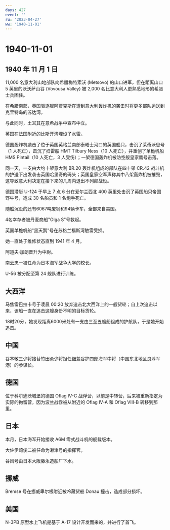 ```yaml
---
days: 427
event: ''
ru: '2023-04-27'
ww: '1940-11-01'
---
```


# 1940-11-01

## 1940 年 11 月 1 日

11,000 名意大利山地部队向希腊梅特索沃 (Metsovo) 的山口进军，但在距离山口
5 英里的沃沃萨山谷 (Vovousa Valley) 被 2,000
名比意大利人更熟悉地形的希腊士兵困住。

在希腊南部，英国驱逐舰阿贾克斯在遭到意大利轰炸机的袭击时将更多部队运送到克里特岛的苏达湾。

与此同时，土耳其在意希战争中宣布中立。

英国在法国附近的比斯开湾埋设了水雷。

德国轰炸机袭击了位于英国英格兰南部泰晤士河口的英国船只，击沉了莱奇沃思号（1
人死亡），击沉了扫雷船 HMT Tilbury Ness（10 人死亡），并重创了单桅帆船
HMS Pintail（10 人死亡，3 人受伤）；一架德国轰炸机被防空舰皇家鹰号击落。

同一天，一支由大约十架意大利 BR.20 轰炸机组成的部队在四十架 CR.42
战斗机的护送下出发袭击英国哈里奇的码头；英国皇家空军声称其中八架轰炸机被摧毁，这导致意大利决定在接下来的几周内退出不列颠战役。

德国潜艇 U-124 于早上 7 点 6 分在爱尔兰西北 400
英里处击沉了英国船只帝国野牛号，造成 30 名船员和 1 名炮手死亡。

随船沉没的还有6067吨废钢和94辆卡车，全部来自美国。

4名幸存者被丹麦商船"Olga S"号救起。

英国单桅帆船"黑天鹅"号在苏格兰福斯湾触雷受损。

她一直处于维修状态直到 1941 年 4 月。

阿道夫·加朗晋升为中尉。

南云忠一被任命为日本海军战争大学的校长。

U-56 被分配至第 24 舰队进行训练。

## 大西洋

马焦雷巴拉卡号于凌晨 00:20
放弃追击北大西洋上的一艘货轮；自上次追击以来，该船一直在追击这艘身份不明的目标货轮。

18时20分，她发现距离6000米处有一支由三至五艘船组成的护航队，于是她开始追击。

## 中国

谷本敬三少将接替竹田勇少将担任细萱谷护四郎海军中将（中国东北地区良淳军港）的参谋长。

## 德国

位于科尔迪茨城堡的德国 Oflag IV-C
战俘营，以前是中转营，后来被重新指定为实际的拘留营，因为波兰战俘被从附近的
Oflag IV-A 和 Oflag VIII-B 转移到那里。

## 日本

本月，日本海军开始接收 A6M 零式战斗机的舰载版本。

大佐伊崎俊二被任命为濑津号的指挥官。

谷风号由日本大阪藤永造船厂下水。

## 挪威

Bremse 号在挪威卑尔根附近被冷藏货船 Donau 撞击，造成部分损坏。

## 美国

N-3PB 原型水上飞机是基于 A-17 设计开发而来的，并进行了首飞。